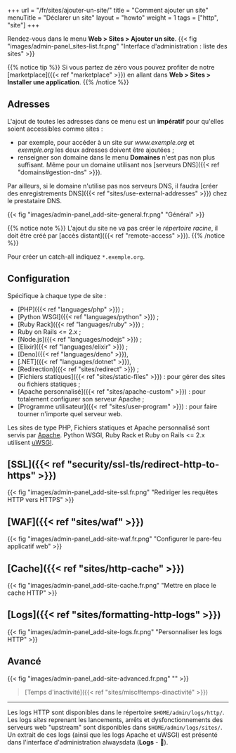 +++
url = "/fr/sites/ajouter-un-site/"
title = "Comment ajouter un site"
menuTitle = "Déclarer un site"
layout = "howto"
weight = 1
tags = ["http", "site"]
+++

Rendez-vous dans le menu **Web > Sites > Ajouter un site**.
{{< fig "images/admin-panel_sites-list.fr.png" "Interface d'administration : liste des sites" >}}

{{% notice tip %}}
Si vous partez de zéro vous pouvez profiter de notre [marketplace]({{< ref "marketplace" >}}) en allant dans **Web > Sites > Installer une application**.
{{% /notice %}}

## Adresses
L'ajout de toutes les adresses dans ce menu est un **impératif** pour qu'elles soient accessibles comme sites :
- par exemple, pour accéder à un site sur *www\.exemple.org* et *exemple.org* les deux adresses doivent être ajoutées ;
- renseigner son domaine dans le menu **Domaines** n'est pas non plus suffisant. Même pour un domaine utilisant nos [serveurs DNS]({{< ref "domains#gestion-dns" >}}).

Par ailleurs, si le domaine n'utilise pas nos serveurs DNS, il faudra [créer des enregistrements DNS]({{< ref "sites/use-external-addresses" >}}) chez le prestataire DNS.

{{< fig "images/admin-panel_add-site-general.fr.png" "Général" >}}

{{% notice note %}}
L'ajout du site ne va pas créer le *répertoire racine*, il doit être créé par [accès distant]({{< ref "remote-access" >}}).
{{% /notice %}}

Pour créer un catch-all indiquez `*.exemple.org`.

## Configuration
Spécifique à chaque type de site :
- [PHP]({{< ref "languages/php" >}}) ;
- [Python WSGI]({{< ref "languages/python" >}}) ;
- [Ruby Rack]({{< ref "languages/ruby" >}}) ;
- Ruby on Rails <= 2.x ;
- [Node.js]({{< ref "languages/nodejs" >}}) ;
- [Elixir]({{< ref "languages/elixir" >}}) ;
- [Deno]({{< ref "languages/deno" >}}),
- [.NET]({{< ref "languages/dotnet" >}}),
- [Redirection]({{< ref "sites/redirect" >}}) ;
- [Fichiers statiques]({{< ref "sites/static-files" >}}) : pour gérer des sites ou fichiers statiques ;
- [Apache personnalisé]({{< ref "sites/apache-custom" >}}) : pour totalement configurer son serveur Apache ;
- [Programme utilisateur]({{< ref "sites/user-program" >}}) : pour faire tourner n'importe quel serveur web.

Les sites de type PHP, Fichiers statiques et Apache personnalisé sont servis par [Apache](https://httpd.apache.org/). Python WSGI, Ruby Rack et Ruby on Rails <= 2.x utilisent [uWSGI](https://uwsgi-docs.readthedocs.io/en/latest/).

## [SSL]({{< ref "security/ssl-tls/redirect-http-to-https" >}})

{{< fig "images/admin-panel_add-site-ssl.fr.png" "Rediriger les requêtes HTTP vers HTTPS" >}}

## [WAF]({{< ref "sites/waf" >}})

{{< fig "images/admin-panel_add-site-waf.fr.png" "Configurer le pare-feu applicatif web" >}}

## [Cache]({{< ref "sites/http-cache" >}})
{{< fig "images/admin-panel_add-site-cache.fr.png" "Mettre en place le cache HTTP" >}}

## [Logs]({{< ref "sites/formatting-http-logs" >}})

{{< fig "images/admin-panel_add-site-logs.fr.png" "Personnaliser les logs HTTP" >}}

## Avancé

{{< fig "images/admin-panel_add-site-advanced.fr.png" "" >}}

> [Temps d'inactivité]({{< ref "sites/misc#temps-dinactivité" >}})

---

Les logs HTTP sont disponibles dans le répertoire `$HOME/admin/logs/http/`. Les logs _sites_ reprenant les lancements, arrêts et dysfonctionnements des serveurs web "upstream" sont disponibles dans `$HOME/admin/logs/sites/`. Un extrait de ces logs (ainsi que les logs Apache et uWSGI) est présenté dans l'interface d'administration alwaysdata  (**Logs** - 📄).
